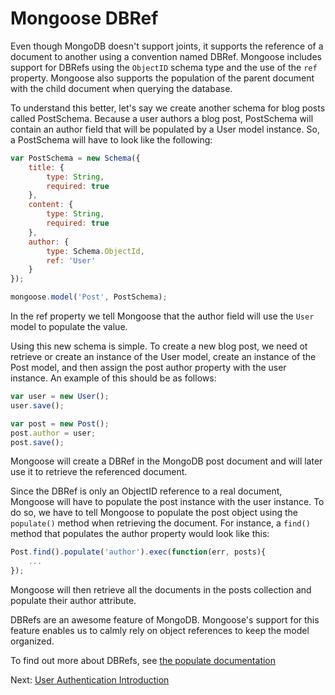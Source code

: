 # Mongoose DBRef
Even though MongoDB doesn't support joints, it supports the reference of a document to another using a convention named DBRef. Mongoose includes support for DBRefs using the `ObjectID` schema type and the use of the `ref` property. Mongoose also supports the population of the parent document with the child document when querying the database.

To understand this better, let's say we create another schema for blog posts called PostSchema. Because a user authors a blog post, PostSchema will contain an author field that will be populated by a User model instance. So, a PostSchema will have to look like the following:

```javascript
var PostSchema = new Schema({
    title: {
        type: String,
        required: true
    },
    content: {
        type: String,
        required: true
    },
    author: {
        type: Schema.ObjectId,
        ref: 'User'
    }
});

mongoose.model('Post', PostSchema);
```

In the ref property we tell Mongoose that the author field will use the `User` model to populate the value.

Using this new schema is simple. To create a new blog post, we need ot retrieve or create an instance of the User model, create an instance of the Post model, and then assign the post author property with the user instance. An example of this should be as follows:
```javascript
var user = new User();
user.save();

var post = new Post();
post.author = user;
post.save();
```

Mongoose will create a DBRef in the MongoDB post document and will later use it to retrieve the referenced document.

Since the DBRef is only an ObjectID reference to a real document, Mongoose will have to populate the post instance with the user instance. To do so, we have to tell Mongoose to populate the post object using the `populate()` method when retrieving the document. For instance, a `find()` method that populates the author property would look like this:
```javascript
Post.find().populate('author').exec(function(err, posts){
    ...
});
```

Mongoose will then retrieve all the documents in the posts collection and populate their author attribute.

DBRefs are an awesome feature of MongoDB. Mongoose's support for this feature enables us to calmly rely on object references to keep the model organized.

To find out more about DBRefs, see [the populate documentation](http://mongoosejs.com/docs/populate.html)

Next: [User Authentication Introduction](../user-authentication/README.md)